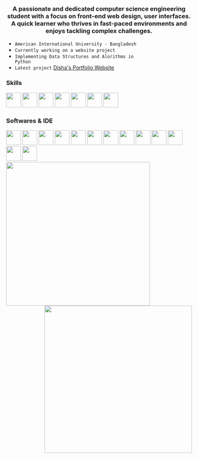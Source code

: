 <h3 align="center"><b>A passionate and dedicated computer science engineering student with a focus on front-end web design, user interfaces. A quick learner who thrives in fast-paced environments and enjoys tackling complex challenges.</b></h3>

- <code>American International University - Bangladesh</code>
- <code>Currently working on a website project</code>
- <code>Implementing Data Structures and Alorithms in Python</code>
- <code>Latest project</code> [Disha's Portfolio Website](https://tahsinhasib.github.io/Disha-Portfolio/)





<h3 align="left">Skills</h3>
<div align="left">
  <img src="https://img.icons8.com/?size=512&id=40670&format=png" width="40px"><img>
  <img src="https://img.icons8.com/?size=512&id=40669&format=png" width="40px">
  <img src="https://img.icons8.com/?size=512&id=13679&format=png" width="40px">
  <img src="https://img.icons8.com/?size=512&id=20909&format=png" width="40px">
  <img src="https://img.icons8.com/?size=512&id=21278&format=png" width="40px">
  <img src="https://img.icons8.com/color/256/c-sharp-logo-2.png" width="40px">
  <img src="https://img.icons8.com/?size=512&id=13441&format=png" width="40px">
</div>


<h3 align="left">Softwares & IDE</h3>
<div align="left">
  <img src="https://img.icons8.com/?size=512&id=0OQR1FYCuA9f&format=png" width="40px"><img>
  <img src="https://img.icons8.com/?size=512&id=ezj3zaVtImPg&format=png" width="40px">
  <img src="https://img.icons8.com/?size=512&id=A9D8s9odUiU8&format=png" width="40px">
  <img src="https://img.icons8.com/?size=512&id=6RHskkZGRABM&format=png" width="40px">
  <img src="https://img.icons8.com/?size=512&id=laYYF3dV0Iew&format=png" width="40px">
  <img src="https://img.icons8.com/color/256/git.png" width="40px">
  <img src="https://img.icons8.com/fluency/256/obs-studio.png" width="40px">
  <img src="https://img.icons8.com/color/256/ms-word.png" width="40px">
  <img src="https://img.icons8.com/color/256/ms-powerpoint--v1.png" width="40px">
  <img src="https://img.icons8.com/color/256/ms-excel.png" width="40px">
  <img src="https://img.icons8.com/fluency/256/microsoft-teams-2019.png" width="40px">
  <img src="https://img.icons8.com/color/256/adobe-photoshop--v1.png" width="40px">
  <img src="https://img.icons8.com/?size=512&id=uVERmCBZZACL&format=png" width="40px">
</div>




<div>
  <img align="left" src = "https://github-readme-stats.vercel.app/api/top-langs/?username=tahsinhasib&show_icons=true&theme=github_dark&count_private=true&hide_border=true&layout=donut&langs_count=7&hide=plsql" width="390px">
  <img align="right" src="https://codeforces-readme-stats.vercel.app/api/card?username=tahsinhasib&theme=github_dark" width="400px">
</div>


<!--
<div>
  <h3 align="right">Languages</h3>
  <div align="right">
    <img align="center" src = "https://github-readme-stats.vercel.app/api/top-langs/?username=tahsinhasib&show_icons=true&theme=github_dark&count_private=true&hide_border=true&layout=donut&langs_count=15&hide=plsql" width="300px">
  </div>

  <h3 align="left">Codeforces Stats</h3>
  <div align="left">
    <a href="https://codeforces.com/profile/tahsinhasib">
    <img src="https://codeforces-readme-stats.vercel.app/api/card?username=tahsinhasib&theme=github_dark" width="300px">
    </a>
  </div>
</div>
-->




<!--
<h3 align="left">LeetCode Stats</h3>
<div align="left">
  <img src="https://leetcard.jacoblin.cool/tahsinhasib?ext=heatmap" width="100%">
</div>
<br>
-->




